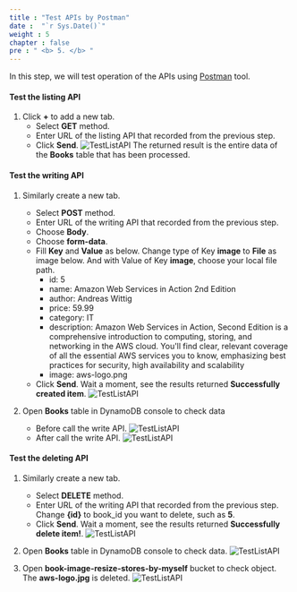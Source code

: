 ```yaml
---
title : "Test APIs by Postman"
date :  "`r Sys.Date()`" 
weight : 5
chapter : false
pre : " <b> 5. </b> "
---
```

In this step, we will test operation of the APIs using [Postman](https://www.postman.com/downloads/) tool.

#### Test the listing API
1. Click **+** to add a new tab.
    - Select **GET** method.
    - Enter URL of the listing API that recorded from the previous step.
    - Click **Send**.
![TestListAPI](/images/temp/1/85.png?width=90pc)
The returned result is the entire data of the **Books** table that has been processed.

#### Test the writing API
1. Similarly create a new tab.
    - Select **POST** method.
    - Enter URL of the writing API that recorded from the previous step.
    - Choose **Body**.
    - Choose **form-data**.
    - Fill **Key** and **Value** as below. Change type of Key **image** to **File** as image below. And with Value of Key **image**, choose your local file path.
      - id: 5
      - name: Amazon Web Services in Action 2nd Edition
      - author: Andreas Wittig
      - price: 59.99
      - category: IT
      - description: Amazon Web Services in Action, Second Edition is a comprehensive introduction to computing, storing, and networking in the AWS cloud. You'll find clear, relevant coverage of all the essential AWS services you to know, emphasizing best practices for security, high availability and scalability
      - image: aws-logo.png
    - Click **Send**. Wait a moment, see the results returned **Successfully created item**.
![TestListAPI](/images/temp/1/86.png?width=90pc)

2. Open **Books** table in DynamoDB console to check data
    - Before call the write API.
  ![TestListAPI](/images/temp/1/87.png?width=90pc)
    - After call the write API.
  ![TestListAPI](/images/temp/1/88.png?width=90pc)

#### Test the deleting API
1. Similarly create a new tab.
    - Select **DELETE** method.
    - Enter URL of the writing API that recorded from the previous step. Change **{id}** to book_id you want to delete, such as **5**.
    - Click **Send**. Wait a moment, see the results returned **Successfully delete item!**.
![TestListAPI](/images/temp/1/89.png?width=90pc)

2. Open **Books** table in DynamoDB console to check data.
![TestListAPI](/images/temp/1/87.png?width=90pc)

3. Open **book-image-resize-stores-by-myself** bucket to check object. The **aws-logo.jpg** is deleted.
![TestListAPI](/images/temp/1/90.png?width=90pc)